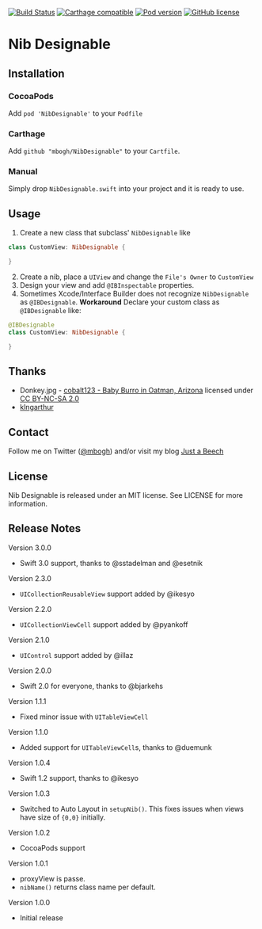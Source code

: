 [![Build Status](https://travis-ci.org/mbogh/NibDesignable.svg?branch=master)](https://travis-ci.org/mbogh/NibDesignable) 
[![Carthage compatible](https://img.shields.io/badge/Carthage-compatible-4BC51D.svg?style=flat)](https://github.com/Carthage/Carthage) 
[![Pod version](http://img.shields.io/cocoapods/v/NibDesignable.svg)](http://cocoadocs.org/docsets/NibDesignable/) 
[![GitHub license](https://img.shields.io/badge/license-MIT-lightgrey.svg)](https://raw.githubusercontent.com/mbogh/NibDesignable/master/LICENSE)

Nib Designable
=============

## Installation

### CocoaPods
Add `pod 'NibDesignable'` to your `Podfile`

### Carthage
Add `github "mbogh/NibDesignable"` to your `Cartfile`.

### Manual
Simply drop `NibDesignable.swift` into your project and it is ready to use.

## Usage

1. Create a new class that subclass' `NibDesignable` like
  ``` swift
  class CustomView: NibDesignable {

  }
  ```
2. Create a nib, place a `UIView` and change the `File's Owner` to `CustomView`
3. Design your view and add `@IBInspectable` properties.
4. Sometimes Xcode/Interface Builder does not recognize `NibDesignable` as `@IBDesignable`. **Workaround** Declare your custom class as `@IBDesignable` like:
  ``` swift
  @IBDesignable
  class CustomView: NibDesignable {

  }
  ```

## Thanks

- Donkey.jpg - [cobalt123 - Baby Burro in Oatman, Arizona](https://flic.kr/p/Gk2KR) licensed under [CC BY-NC-SA 2.0](https://creativecommons.org/licenses/by-nc-sa/2.0/)
- [klngarthur](http://www.reddit.com/user/klngarthur)

## Contact

Follow me on Twitter ([@mbogh](https://twitter.com/mbogh)) and/or visit my blog [Just a Beech](http://justabeech.com)

## License

Nib Designable is released under an MIT license. See LICENSE for more information.

## Release Notes

Version 3.0.0

- Swift 3.0 support, thanks to @sstadelman and @esetnik

Version 2.3.0

- `UICollectionReusableView` support added by @ikesyo

Version 2.2.0

- `UICollectionViewCell` support added by @pyankoff

Version 2.1.0

- `UIControl` support added by @illaz

Version 2.0.0

- Swift 2.0 for everyone, thanks to @bjarkehs

Version 1.1.1

- Fixed minor issue with `UITableViewCell`

Version 1.1.0

- Added support for `UITableViewCell`s, thanks to @duemunk

Version 1.0.4

- Swift 1.2 support, thanks to @ikesyo

Version 1.0.3

- Switched to Auto Layout in `setupNib()`. This fixes issues when views have size of `{0,0}` initially.

Version 1.0.2

- CocoaPods support

Version 1.0.1

- proxyView is passe.
- `nibName()` returns class name per default.

Version 1.0.0

- Initial release
